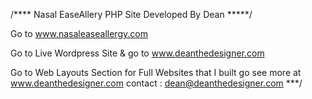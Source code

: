 /**** Nasal EaseAllery PHP Site Developed By Dean *****/

Go to www.nasaleaseallergy.com

Go to Live Wordpress Site & go to www.deanthedesigner.com

Go to Web Layouts Section for Full Websites that I built go see more at www.deanthedesigner.com
contact : dean@deanthedesigner.com
***/